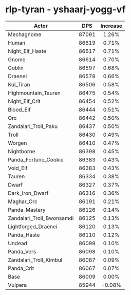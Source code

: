 # rlp-tyran - yshaarj-yogg-vf
| Actor | DPS | Increase |
|---|:---:|:---:|
|Mechagnome|87091|1.26%|
|Human|86619|0.71%|
|Night_Elf_Haste|86617|0.71%|
|Gnome|86614|0.70%|
|Goblin|86597|0.68%|
|Draenei|86578|0.66%|
|Kul_Tiran|86506|0.58%|
|Highmountain_Tauren|86475|0.54%|
|Night_Elf_Crit|86454|0.52%|
|Blood_Elf|86444|0.51%|
|Orc|86442|0.50%|
|Zandalari_Troll_Paku|86437|0.50%|
|Troll|86430|0.49%|
|Worgen|86410|0.47%|
|Nightborne|86398|0.45%|
|Panda_Fortune_Cookie|86383|0.43%|
|Void_Elf|86383|0.43%|
|Tauren|86334|0.38%|
|Dwarf|86327|0.37%|
|Dark_Iron_Dwarf|86316|0.36%|
|Maghar_Orc|86191|0.21%|
|Panda_Mastery|86126|0.14%|
|Zandalari_Troll_Bwonsamdi|86125|0.13%|
|Lightforged_Draenei|86120|0.13%|
|Panda_Haste|86110|0.12%|
|Undead|86099|0.10%|
|Panda_Vers|86098|0.10%|
|Zandalari_Troll_Kimbul|86087|0.09%|
|Panda_Crit|86067|0.07%|
|Base|86009|0.00%|
|Vulpera|85944|-0.08%|
